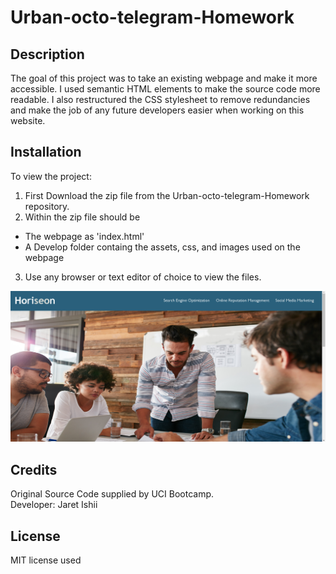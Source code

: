 # Urban-octo-telegram-Homework

## Description

The goal of this project was to take an existing webpage and make it more accessible.  I used semantic HTML elements to make the 
source code more readable.  I also restructured the CSS stylesheet to remove redundancies and make the job of any future developers easier when working on this website. 

## Installation

To view the project:
1.  First Download the zip file from the Urban-octo-telegram-Homework repository.
2.  Within the zip file should be
  -  The webpage as 'index.html' 
  -  A Develop folder containg the assets, css, and images used on the webpage
3.  Use any browser or text editor of choice to view the files.

![Screenshot of finished Web Page](./Develop/assets/images/Screenshot.png)

## Credits

Original Source Code supplied by UCI Bootcamp.  
  Developer: Jaret Ishii

## License

MIT license used